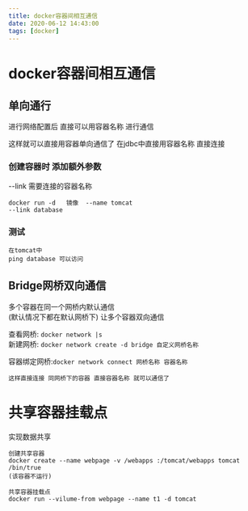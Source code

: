 ```yaml
---
title: docker容器间相互通信
date: 2020-06-12 14:43:00
tags: [docker]
---
```


# docker容器间相互通信


## 单向通行
进行网络配置后 直接可以用容器名称 进行通信

这样就可以直接用容器单向通信了
在jdbc中直接用容器名称 直接连接

### 创建容器时 添加额外参数
--link 需要连接的容器名称 
```
docker run -d   镜像  --name tomcat 
--link database
```
<!--more-->
### 测试
```
在tomcat中
ping database 可以访问

```

## Bridge网桥双向通信

多个容器在同一个网桥内默认通信  
(默认情况下都在默认网桥下)
让多个容器双向通信

查看网桥: `docker network |s`  
新建网桥: `docker network create -d bridge 自定义网桥名称`

容器绑定网桥:`docker network connect 网桥名称 容器名称`

```
这样直接连接 同网桥下的容器 直接容器名称 就可以通信了
```

# 共享容器挂载点
实现数据共享

```
创建共享容器 
docker create --name webpage -v /webapps :/tomcat/webapps tomcat /bin/true
(该容器不运行)

共享容器挂载点
docker run --vilume-from webpage --name t1 -d tomcat


```
